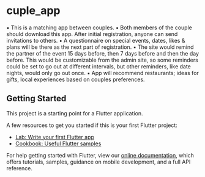 # cuple_app

▪	This is a matching app between couples. ▪	Both members of the couple should download this app. After initial registration, anyone can send invitations to others. ▪	A questionnaire on special events, dates, likes & plans will be there as the next part of registration. ▪	The site would remind the partner of the event 15 days before, then 7 days before and then the day before. This would be customizable from the admin site, so some reminders could be set to go out at different intervals, but other reminders, like date nights, would only go out once. ▪	App will recommend restaurants; ideas for gifts, local experiences based on couples preferences. 

## Getting Started

This project is a starting point for a Flutter application.

A few resources to get you started if this is your first Flutter project:

- [Lab: Write your first Flutter app](https://flutter.dev/docs/get-started/codelab)
- [Cookbook: Useful Flutter samples](https://flutter.dev/docs/cookbook)

For help getting started with Flutter, view our
[online documentation](https://flutter.dev/docs), which offers tutorials,
samples, guidance on mobile development, and a full API reference.
